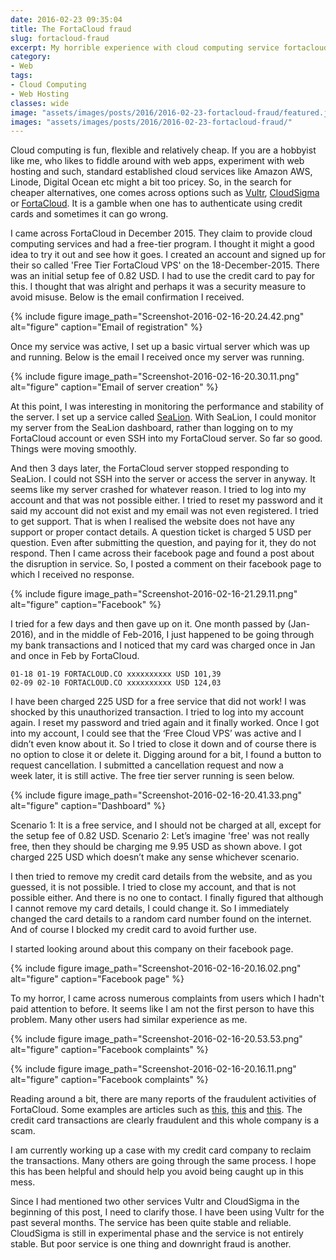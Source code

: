 ```yaml
---
date: 2016-02-23 09:35:04
title: The FortaCloud fraud
slug: fortacloud-fraud
excerpt: My horrible experience with cloud computing service fortacloud.co and why you should stay clear of this service too.
category:
- Web
tags:
- Cloud Computing
- Web Hosting
classes: wide
image: "assets/images/posts/2016/2016-02-23-fortacloud-fraud/featured.jpg"
images: "assets/images/posts/2016/2016-02-23-fortacloud-fraud/"
---
```


Cloud computing is fun, flexible and relatively cheap. If you are a hobbyist like me, who likes to fiddle around with web apps, experiment with web hosting and such, standard established cloud services like Amazon AWS, Linode, Digital Ocean etc might a bit too pricey. So, in the search for cheaper alternatives, one comes across options such as [Vultr](https://www.vultr.com/), [CloudSigma](https://www.cloudsigma.com/) or [FortaCloud](http://fortacloud.co/). It is a gamble when one has to authenticate using credit cards and sometimes it can go wrong.

I came across FortaCloud in December 2015. They claim to provide cloud computing services and had a free-tier program. I thought it might a good idea to try it out and see how it goes. I created an account and signed up for their so called 'Free Tier FortaCloud VPS' on the 18-December-2015. There was an initial setup fee of 0.82 USD. I had to use the credit card to pay for this. I thought that was alright and perhaps it was a security measure to avoid misuse. Below is the email confirmation I received.

{%
  include figure
  image_path="Screenshot-2016-02-16-20.24.42.png"
  alt="figure"
  caption="Email of registration"
%}

Once my service was active, I set up a basic virtual server which was up and running. Below is the email I received once my server was running.

{%
  include figure
  image_path="Screenshot-2016-02-16-20.30.11.png"
  alt="figure"
  caption="Email of server creation"
%}

At this point, I was interesting in monitoring the performance and stability of the server. I set up a service called [SeaLion](https://sealion.com/). With SeaLion, I could monitor my server from the SeaLion dashboard, rather than logging on to my FortaCloud account or even SSH into my FortaCloud server. So far so good. Things were moving smoothly.

And then 3 days later, the FortaCloud server stopped responding to SeaLion. I could not SSH into the server or access the server in anyway. It seems like my server crashed for whatever reason. I tried to log into my account and that was not possible either. I tried to reset my password and it said my account did not exist and my email was not even registered. I tried to get support. That is when I realised the website does not have any support or proper contact details. A question ticket is charged 5 USD per question. Even after submitting the question, and paying for it, they do not respond. Then I came across their facebook page and found a post about the disruption in service. So, I posted a comment on their facebook page to which I received no response.

{%
  include figure
  image_path="Screenshot-2016-02-16-21.29.11.png"
  alt="figure"
  caption="Facebook"
%}

I tried for a few days and then gave up on it. One month passed by (Jan-2016), and in the middle of Feb-2016, I just happened to be going through my bank transactions and I noticed that my card was charged once in Jan and once in Feb by FortaCloud.

    01-18 01-19 FORTACLOUD.CO xxxxxxxxxx USD 101,39
    02-09 02-10 FORTACLOUD.CO xxxxxxxxxx USD 124,03

I have been charged 225 USD for a free service that did not work! I was shocked by this unauthorized transaction. I tried to log into my account again. I reset my password and tried again and it finally worked. Once I got into my account, I could see that the ‘Free Cloud VPS’ was active and I didn’t even know about it. So I tried to close it down and of course there is no option to close it or delete it. Digging around for a bit, I found a button to request cancellation. I submitted a cancellation request and now a week later, it is still active. The free tier server running is seen below.

{%
  include figure
  image_path="Screenshot-2016-02-16-20.41.33.png"
  alt="figure"
  caption="Dashboard"
%}

Scenario 1: It is a free service, and I should not be charged at all, except for the setup fee of 0.82 USD. Scenario 2: Let’s imagine 'free' was not really free, then they should be charging me 9.95 USD as shown above. I got charged 225 USD which doesn’t make any sense whichever scenario.

I then tried to remove my credit card details from the website, and as you guessed, it is not possible. I tried to close my account, and that is not possible either. And there is no one to contact. I finally figured that although I cannot remove my card details, I could change it. So I immediately changed the card details to a random card number found on the internet. And of course I blocked my credit card to avoid further use.

I started looking around about this company on their facebook page.

{%
  include figure
  image_path="Screenshot-2016-02-16-20.16.02.png"
  alt="figure"
  caption="Facebook page"
%}

To my horror, I came across numerous complaints from users which I hadn't paid attention to before. It seems like I am not the first person to have this problem. Many other users had similar experience as me.

{%
  include figure
  image_path="Screenshot-2016-02-16-20.53.53.png"
  alt="figure"
  caption="Facebook complaints"
%}

{%
  include figure
  image_path="Screenshot-2016-02-16-20.16.11.png"
  alt="figure"
  caption="Facebook complaints"
%}

Reading around a bit, there are many reports of the fraudulent activities of FortaCloud. Some examples are articles such as [this](http://www.ripoffreport.com/r/FortaCloud/internet/FortaCloud-FortaTrust-FortaCloud-aka-FortaTrust-Says-Free-VPS-Creates-Fee-VPS-Doral-1189935), [this](http://www.webhostingtalk.com/showthread.php?t=1413320) and [this](http://www.serchen.com/company/fortatrust/). The credit card transactions are clearly fraudulent and this whole company is a scam.

I am currently working up a case with my credit card company to reclaim the transactions. Many others are going through the same process. I hope this has been helpful and should help you avoid being caught up in this mess.

Since I had mentioned two other services Vultr and CloudSigma in the beginning of this post, I need to clarify those. I have been using Vultr for the past several months. The service has been quite stable and reliable. CloudSigma is still in experimental phase and the service is not entirely stable. But poor service is one thing and downright fraud is another.
